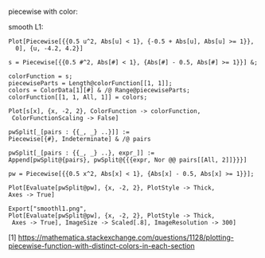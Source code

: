 piecewise with color:

smooth L1:

```
Plot[Piecewise[{{0.5 u^2, Abs[u] < 1}, {-0.5 + Abs[u], Abs[u] >= 1}},
  0], {u, -4.2, 4.2}]
```

```
s = Piecewise[{{0.5 #^2, Abs[#] < 1}, {Abs[#] - 0.5, Abs[#] >= 1}}] &;

colorFunction = s;
piecewiseParts = Length@colorFunction[[1, 1]];
colors = ColorData[1][#] & /@ Range@piecewiseParts;
colorFunction[[1, 1, All, 1]] = colors;

Plot[s[x], {x, -2, 2}, ColorFunction -> colorFunction,
 ColorFunctionScaling -> False]
 ```

 ```
 pwSplit[_[pairs : {{_, _} ..}]] :=
 Piecewise[{#}, Indeterminate] & /@ pairs

pwSplit[_[pairs : {{_, _} ..}, expr_]] :=
 Append[pwSplit@{pairs}, pwSplit@{{{expr, Nor @@ pairs[[All, 2]]}}}]

 pw = Piecewise[{{0.5 x^2, Abs[x] < 1}, {Abs[x] - 0.5, Abs[x] >= 1}}];

 Plot[Evaluate[pwSplit@pw], {x, -2, 2}, PlotStyle -> Thick,
 Axes -> True]
 ```

 ```
 Export["smoothl1.png",
 Plot[Evaluate[pwSplit@pw], {x, -2, 2}, PlotStyle -> Thick,
  Axes -> True], ImageSize -> Scaled[.8], ImageResolution -> 300]
 ```

 [1] https://mathematica.stackexchange.com/questions/1128/plotting-piecewise-function-with-distinct-colors-in-each-section
